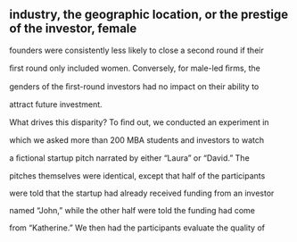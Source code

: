 ## industry, the geographic location, or the prestige of the investor, female

founders were consistently less likely to close a second round if their

ﬁrst round only included women. Conversely, for male-led ﬁrms, the

genders of the ﬁrst-round investors had no impact on their ability to

attract future investment.

What drives this disparity? To ﬁnd out, we conducted an experiment in

which we asked more than 200 MBA students and investors to watch

a ﬁctional startup pitch narrated by either “Laura” or “David.” The

pitches themselves were identical, except that half of the participants

were told that the startup had already received funding from an investor

named “John,” while the other half were told the funding had come

from “Katherine.” We then had the participants evaluate the quality of